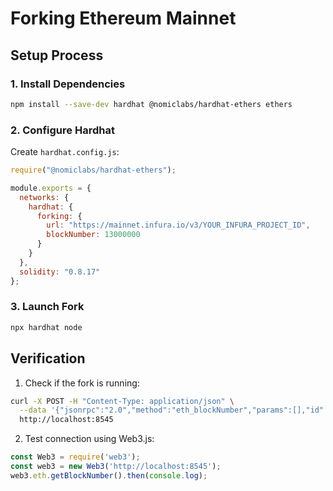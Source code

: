 # Forking Ethereum Mainnet

## Setup Process

### 1. Install Dependencies
```bash
npm install --save-dev hardhat @nomiclabs/hardhat-ethers ethers
```

### 2. Configure Hardhat
Create `hardhat.config.js`:
```javascript
require("@nomiclabs/hardhat-ethers");

module.exports = {
  networks: {
    hardhat: {
      forking: {
        url: "https://mainnet.infura.io/v3/YOUR_INFURA_PROJECT_ID",
        blockNumber: 13000000
      }
    }
  },
  solidity: "0.8.17"
};
```

### 3. Launch Fork
```bash
npx hardhat node
```

## Verification
1. Check if the fork is running:
```bash
curl -X POST -H "Content-Type: application/json" \
  --data '{"jsonrpc":"2.0","method":"eth_blockNumber","params":[],"id":1}' \
  http://localhost:8545
```

2. Test connection using Web3.js:
```javascript
const Web3 = require('web3');
const web3 = new Web3('http://localhost:8545');
web3.eth.getBlockNumber().then(console.log);
